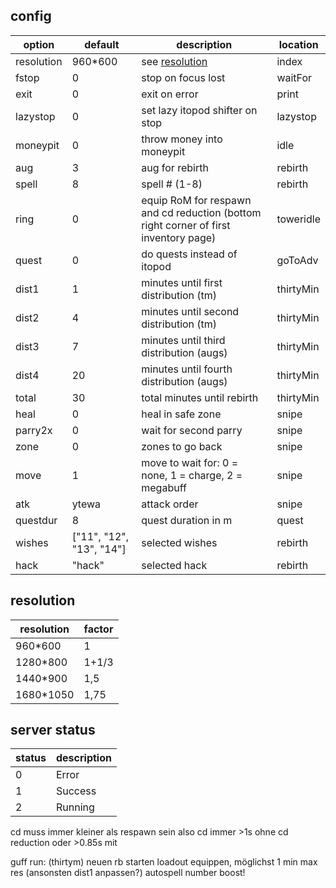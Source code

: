 ## config

| option     | default                  | description                                                                          | location  |
| ---------- | ------------------------ | ------------------------------------------------------------------------------------ | --------- |
| resolution | 960\*600                 | see [resolution](#resolution)                                                        | index     |
| fstop      | 0                        | stop on focus lost                                                                   | waitFor   |
| exit       | 0                        | exit on error                                                                        | print     |
| lazystop   | 0                        | set lazy itopod shifter on stop                                                      | lazystop  |
| moneypit   | 0                        | throw money into moneypit                                                            | idle      |
| aug        | 3                        | aug for rebirth                                                                      | rebirth   |
| spell      | 8                        | spell # (1-8)                                                                        | rebirth   |
| ring       | 0                        | equip RoM for respawn and cd reduction (bottom right corner of first inventory page) | toweridle |
| quest      | 0                        | do quests instead of itopod                                                          | goToAdv   |
| dist1      | 1                        | minutes until first distribution (tm)                                                | thirtyMin |
| dist2      | 4                        | minutes until second distribution (tm)                                               | thirtyMin |
| dist3      | 7                        | minutes until third distribution (augs)                                              | thirtyMin |
| dist4      | 20                       | minutes until fourth distribution (augs)                                             | thirtyMin |
| total      | 30                       | total minutes until rebirth                                                          | thirtyMin |
| heal       | 0                        | heal in safe zone                                                                    | snipe     |
| parry2x    | 0                        | wait for second parry                                                                | snipe     |
| zone       | 0                        | zones to go back                                                                     | snipe     |
| move       | 1                        | move to wait for: 0 = none, 1 = charge, 2 = megabuff                                 | snipe     |
| atk        | ytewa                    | attack order                                                                         | snipe     |
| questdur   | 8                        | quest duration in m                                                                  | quest     |
| wishes     | ["11", "12", "13", "14"] | selected wishes                                                                      | rebirth   |
| hack       | "hack"                   | selected hack                                                                        | rebirth   |

## resolution

| resolution | factor |
| ---------- | ------ |
| 960\*600   | 1      |
| 1280\*800  | 1+1/3  |
| 1440\*900  | 1,5    |
| 1680\*1050 | 1,75   |

## server status

| status | description |
| ------ | ----------- |
| 0      | Error       |
| 1      | Success     |
| 2      | Running     |

cd muss immer kleiner als respawn sein also cd immer >1s ohne cd reduction oder >0.85s mit

guff run: (thirtym)
neuen rb starten
loadout equippen, möglichst 1 min max res (ansonsten dist1 anpassen?)
autospell number boost!
